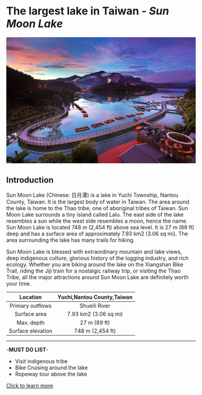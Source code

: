 # The largest lake in Taiwan - *Sun Moon Lake*

![Sun Moon Lake](https://github.com/dylanHuangTW/D/blob/bc766d687b3ebc126485b4f1114303b15c80c52f/9270d45c363fef530acbfbb149b770b7.jpg)

## Introduction
Sun Moon Lake (Chinese: 日月潭) is a lake in Yuchi Township, Nantou County, Taiwan. It is the largest body of water in Taiwan. The area around the lake is home to the Thao tribe, one of aboriginal tribes of Taiwan. Sun Moon Lake surrounds a tiny island called Lalu. The east side of the lake resembles a sun while the west side resembles a moon, hence the name.
Sun Moon Lake is located 748 m (2,454 ft) above sea level. It is 27 m (89 ft) deep and has a surface area of approximately 7.93 km2 (3.06 sq mi). The area surrounding the lake has many trails for hiking.

Sun Moon Lake is blessed with extraordinary mountain and lake views, deep indigenous culture, glorious history of the logging industry, and rich ecology. Whether you are biking around the lake on the Xiangshan Bike Trail, riding the Jiji train for a nostalgic railway trip, or visiting the Thao Tribe, all the major attractions around Sun Moon Lake are definitely worth your time.

| Location | Yuchi,Nantou County,Taiwan |
|:------:|:------:|
| Primary outflows | Shueili River |
| Surface area | 7.93 km2 (3.06 sq mi) |
| Max. depth | 27 m (89 ft) |
| Surface elevation | 748 m (2,454 ft) |

***

-**MUST DO LIST**-

* Visit indigenous tribe
* Bike Cruising around the lake
* Ropeway tour above the lake

[Click to learn more](https://www.sunmoonlake.gov.tw/en)
